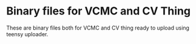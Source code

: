 # Binary files for VCMC and CV Thing
These are binary files both for VCMC and CV thing ready to upload using teensy uploader. 
